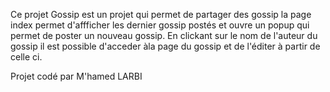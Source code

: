 Ce projet Gossip est un projet qui permet de partager des gossip
la page index permet d'affficher les dernier gossip postés
et ouvre un popup qui permet de poster un nouveau gossip.
En clickant sur le nom de l'auteur du gossip il est possible d'acceder àla page du gossip et de l'éditer à partir de celle ci.

Projet codé par M'hamed LARBI